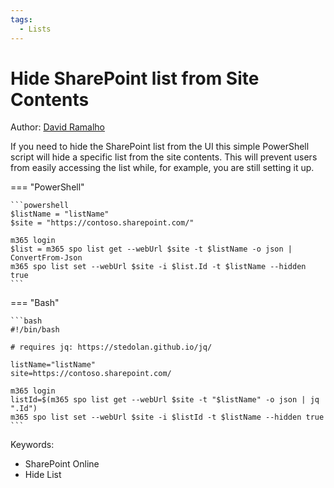 ```yaml
---
tags:
  - Lists
---
```


# Hide SharePoint list from Site Contents

Author: [David Ramalho](https://sharepoint-tricks.com/hide-sharepoint-list-from-site-contents/)

If you need to hide the SharePoint list from the UI this simple PowerShell script will hide a specific list from the site contents. This will prevent users from easily accessing the list while, for example, you are still setting it up.

=== "PowerShell"

    ```powershell
    $listName = "listName"
    $site = "https://contoso.sharepoint.com/"

    m365 login
    $list = m365 spo list get --webUrl $site -t $listName -o json | ConvertFrom-Json
    m365 spo list set --webUrl $site -i $list.Id -t $listName --hidden true
    ```

=== "Bash"

    ```bash
    #!/bin/bash

    # requires jq: https://stedolan.github.io/jq/

    listName="listName"
    site=https://contoso.sharepoint.com/

    m365 login
    listId=$(m365 spo list get --webUrl $site -t "$listName" -o json | jq ".Id")
    m365 spo list set --webUrl $site -i $listId -t $listName --hidden true
    ```

Keywords:

- SharePoint Online
- Hide List

